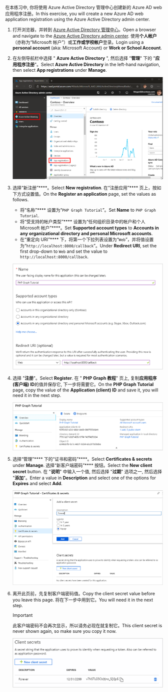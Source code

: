 <!-- markdownlint-disable MD002 MD041 -->

<span data-ttu-id="0dd45-101">在本练习中, 你将使用 Azure Active Directory 管理中心创建新的 Azure AD web 应用程序注册。</span><span class="sxs-lookup"><span data-stu-id="0dd45-101">In this exercise, you will create a new Azure AD web application registration using the Azure Active Directory admin center.</span></span>

1. <span data-ttu-id="0dd45-102">打开浏览器，并转到 [Azure Active Directory 管理中心](https://aad.portal.azure.com)。</span><span class="sxs-lookup"><span data-stu-id="0dd45-102">Open a browser and navigate to the [Azure Active Directory admin center](https://aad.portal.azure.com).</span></span> <span data-ttu-id="0dd45-103">使用**个人帐户**（亦称为“Microsoft 帐户”）或**工作或学校帐户**登录。</span><span class="sxs-lookup"><span data-stu-id="0dd45-103">Login using a **personal account** (aka: Microsoft Account) or **Work or School Account**.</span></span>

1. <span data-ttu-id="0dd45-104">在左侧导航栏中选择 " **Azure Active Directory** ", 然后选择 "**管理**" 下的 "**应用程序注册**"。</span><span class="sxs-lookup"><span data-stu-id="0dd45-104">Select **Azure Active Directory** in the left-hand navigation, then select **App registrations** under **Manage**.</span></span>

    ![<span data-ttu-id="0dd45-105">应用注册的屏幕截图</span><span class="sxs-lookup"><span data-stu-id="0dd45-105">A screenshot of the App registrations</span></span> ](./images/aad-portal-app-registrations.png)

1. <span data-ttu-id="0dd45-106">选择“新注册”\*\*\*\*。</span><span class="sxs-lookup"><span data-stu-id="0dd45-106">Select **New registration**.</span></span> <span data-ttu-id="0dd45-107">在“注册应用”\*\*\*\* 页上，按如下方式设置值。</span><span class="sxs-lookup"><span data-stu-id="0dd45-107">On the **Register an application** page, set the values as follows.</span></span>

    - <span data-ttu-id="0dd45-108">将“名称”\*\*\*\* 设置为“`PHP Graph Tutorial`”。</span><span class="sxs-lookup"><span data-stu-id="0dd45-108">Set **Name** to `PHP Graph Tutorial`.</span></span>
    - <span data-ttu-id="0dd45-109">将“受支持的帐户类型”\*\*\*\* 设置为“任何组织目录中的帐户和个人 Microsoft 帐户”\*\*\*\*。</span><span class="sxs-lookup"><span data-stu-id="0dd45-109">Set **Supported account types** to **Accounts in any organizational directory and personal Microsoft accounts**.</span></span>
    - <span data-ttu-id="0dd45-110">在“重定向 URI”\*\*\*\* 下，将第一个下拉列表设置为“`Web`”，并将值设置为“`http://localhost:8000/callback`”。</span><span class="sxs-lookup"><span data-stu-id="0dd45-110">Under **Redirect URI**, set the first drop-down to `Web` and set the value to `http://localhost:8000/callback`.</span></span>

    !["注册应用程序" 页的屏幕截图](./images/aad-register-an-app.png)

1. <span data-ttu-id="0dd45-112">选择 "**注册**"。</span><span class="sxs-lookup"><span data-stu-id="0dd45-112">Select **Register**.</span></span> <span data-ttu-id="0dd45-113">在 " **PHP Graph 教程**" 页上, 复制**应用程序 (客户端) ID**的值并保存它, 下一步将需要它。</span><span class="sxs-lookup"><span data-stu-id="0dd45-113">On the **PHP Graph Tutorial** page, copy the value of the **Application (client) ID** and save it, you will need it in the next step.</span></span>

    ![新应用注册的应用程序 ID 的屏幕截图](./images/aad-application-id.png)

1. <span data-ttu-id="0dd45-115">选择“管理”\*\*\*\* 下的“证书和密码”\*\*\*\*。</span><span class="sxs-lookup"><span data-stu-id="0dd45-115">Select **Certificates & secrets** under **Manage**.</span></span> <span data-ttu-id="0dd45-116">选择“新客户端密码”\*\*\*\* 按钮。</span><span class="sxs-lookup"><span data-stu-id="0dd45-116">Select the **New client secret** button.</span></span> <span data-ttu-id="0dd45-117">在 "**说明**" 中输入一个值, 然后选择 "**过期**" 选项之一, 然后选择 "**添加**"。</span><span class="sxs-lookup"><span data-stu-id="0dd45-117">Enter a value in **Description** and select one of the options for **Expires** and select **Add**.</span></span>

    !["添加客户端密码" 对话框的屏幕截图](./images/aad-new-client-secret.png)

1. <span data-ttu-id="0dd45-119">离开此页前，先复制客户端密码值。</span><span class="sxs-lookup"><span data-stu-id="0dd45-119">Copy the client secret value before you leave this page.</span></span> <span data-ttu-id="0dd45-120">将在下一步中用到它。</span><span class="sxs-lookup"><span data-stu-id="0dd45-120">You will need it in the next step.</span></span>

    > [!IMPORTANT]
    > <span data-ttu-id="0dd45-121">此客户端密码不会再次显示，所以请务必现在就复制它。</span><span class="sxs-lookup"><span data-stu-id="0dd45-121">This client secret is never shown again, so make sure you copy it now.</span></span>

    ![新添加的客户端密码的屏幕截图](./images/aad-copy-client-secret.png)
